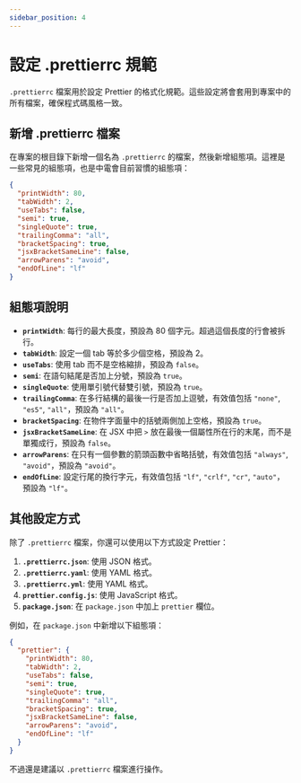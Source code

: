 ```yaml
---
sidebar_position: 4
---
```


# 設定 .prettierrc 規範

`.prettierrc` 檔案用於設定 Prettier 的格式化規範。這些設定將會套用到專案中的所有檔案，確保程式碼風格一致。

## 新增 .prettierrc 檔案

在專案的根目錄下新增一個名為 `.prettierrc` 的檔案，然後新增組態項。這裡是一些常見的組態項，也是中電會目前習慣的組態項：

```json
{
  "printWidth": 80,
  "tabWidth": 2,
  "useTabs": false,
  "semi": true,
  "singleQuote": true,
  "trailingComma": "all",
  "bracketSpacing": true,
  "jsxBracketSameLine": false,
  "arrowParens": "avoid",
  "endOfLine": "lf"
}
```

## 組態項說明

- **`printWidth`**: 每行的最大長度，預設為 80 個字元。超過這個長度的行會被拆行。
- **`tabWidth`**: 設定一個 tab 等於多少個空格，預設為 2。
- **`useTabs`**: 使用 tab 而不是空格縮排，預設為 `false`。
- **`semi`**: 在語句結尾是否加上分號，預設為 `true`。
- **`singleQuote`**: 使用單引號代替雙引號，預設為 `true`。
- **`trailingComma`**: 在多行結構的最後一行是否加上逗號，有效值包括 `"none"`, `"es5"`, `"all"`，預設為 `"all"`。
- **`bracketSpacing`**: 在物件字面量中的括號兩側加上空格，預設為 `true`。
- **`jsxBracketSameLine`**: 在 JSX 中把 `>` 放在最後一個屬性所在行的末尾，而不是單獨成行，預設為 `false`。
- **`arrowParens`**: 在只有一個參數的箭頭函數中省略括號，有效值包括 `"always"`, `"avoid"`，預設為 `"avoid"`。
- **`endOfLine`**: 設定行尾的換行字元，有效值包括 `"lf"`, `"crlf"`, `"cr"`, `"auto"`，預設為 `"lf"`。

## 其他設定方式

除了 `.prettierrc` 檔案，你還可以使用以下方式設定 Prettier：

1. **`.prettierrc.json`**: 使用 JSON 格式。
2. **`.prettierrc.yaml`**: 使用 YAML 格式。
3. **`.prettierrc.yml`**: 使用 YAML 格式。
4. **`prettier.config.js`**: 使用 JavaScript 格式。
5. **`package.json`**: 在 `package.json` 中加上 `prettier` 欄位。

例如，在 `package.json` 中新增以下組態項：

```json
{
  "prettier": {
    "printWidth": 80,
    "tabWidth": 2,
    "useTabs": false,
    "semi": true,
    "singleQuote": true,
    "trailingComma": "all",
    "bracketSpacing": true,
    "jsxBracketSameLine": false,
    "arrowParens": "avoid",
    "endOfLine": "lf"
  }
}
```

不過還是建議以 `.prettierrc` 檔案進行操作。

